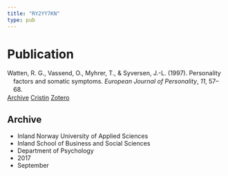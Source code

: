 ```yaml
---
title: "RY2YY7KN"
type: pub
---
```

<h1>Publication</h1>
<article id="csl-bib-container-RY2YY7KN" class="csl-bib-container">
  <div class="csl-bib-body" style="line-height: 1.35; padding-left: 1em; text-indent:-1em;">
  <div class="csl-entry">Watten, R. G., Vassend, O., Myhrer, T., &amp; Syversen, J.-L. (1997). Personality factors and somatic symptoms. <i>European Journal of Personality</i>, <i>11</i>, 57&#x2013;68.</div>
</div>
  <div class="csl-bib-buttons">
    <a href="#taxonomy-article-RY2YY7KN" class="csl-bib-button">Archive</a>
    <a href="https://app.cristin.no/results/show.jsf?id=1493205" alt="Cristin URL" class="csl-bib-button">Cristin</a>
    <a href="http://zotero.org/groups/5402882/items/RY2YY7KN" alt="Zotero URL" class="csl-bib-button">Zotero</a>
  </div>
  <div id="csl-bib-meta-container-RY2YY7KN"></div>
</article>
<div id="csl-bib-meta-RY2YY7KN" class="csl-bib-meta">
  <article id="taxonomy-article-RY2YY7KN" class="taxonomy-article">
    <h1>Archive</h1>
    <ul>
      <li>Inland Norway University of Applied Sciences</li>
      <li>Inland School of Business and Social Sciences</li>
      <li>Department of Psychology</li>
      <li>2017</li>
      <li>September</li>
    </ul>
  </article>
</div>
